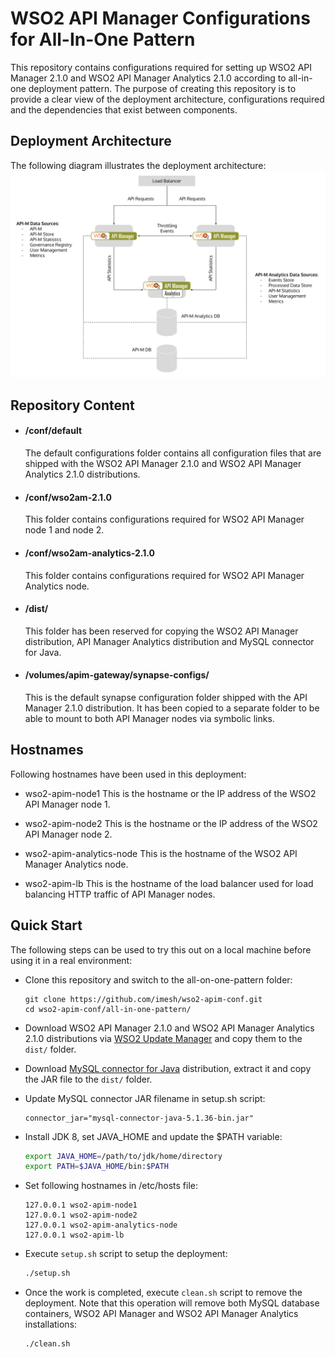 # WSO2 API Manager Configurations for All-In-One Pattern

This repository contains configurations required for setting up WSO2 API Manager 2.1.0 and WSO2 API Manager Analytics 2.1.0 according to all-in-one deployment pattern. The purpose of creating this repository is to provide a clear view of the deployment architecture, configurations required and the dependencies that exist between components.

## Deployment Architecture

The following diagram illustrates the deployment architecture:
![](images/deployment-architecture.png)

## Repository Content

- #### /conf/default
  The default configurations folder contains all configuration files that are shipped with the WSO2 API Manager 2.1.0 and WSO2 API Manager Analytics 2.1.0 distributions.

- #### /conf/wso2am-2.1.0
  This folder contains configurations required for WSO2 API Manager node 1 and node 2.

- #### /conf/wso2am-analytics-2.1.0
  This folder contains configurations required for WSO2 API Manager Analytics node.

- #### /dist/
  This folder has been reserved for copying the WSO2 API Manager distribution, API Manager Analytics distribution and MySQL connector for Java.

- #### /volumes/apim-gateway/synapse-configs/
  This is the default synapse configuration folder shipped with the API Manager 2.1.0 distribution. It has been copied to a separate folder to be able to mount to both API Manager nodes via symbolic links.

## Hostnames

Following hostnames have been used in this deployment:

- wso2-apim-node1
  This is the hostname or the IP address of the WSO2 API Manager node 1.

- wso2-apim-node2
  This is the hostname or the IP address of the WSO2 API Manager node 2.

- wso2-apim-analytics-node
  This is the hostname of the WSO2 API Manager Analytics node.

- wso2-apim-lb
  This is the hostname of the load balancer used for load balancing HTTP traffic of API Manager nodes.

## Quick Start

The following steps can be used to try this out on a local machine before using it in a real environment:

- Clone this repository and switch to the all-on-one-pattern folder:

  ```
  git clone https://github.com/imesh/wso2-apim-conf.git
  cd wso2-apim-conf/all-in-one-pattern/
  ```

- Download WSO2 API Manager 2.1.0 and WSO2 API Manager Analytics 2.1.0 distributions via [WSO2 Update Manager](http://wso2.com/api-management/#download) and copy them to the ```dist/``` folder.

- Download [MySQL connector for Java](https://dev.mysql.com/downloads/connector/j/) distribution, extract it and copy the JAR file to the ```dist/``` folder.

- Update MySQL connector JAR filename in setup.sh script:

  ```
  connector_jar="mysql-connector-java-5.1.36-bin.jar"
  ```

- Install JDK 8, set JAVA_HOME and update the $PATH variable:

  ```bash
  export JAVA_HOME=/path/to/jdk/home/directory
  export PATH=$JAVA_HOME/bin:$PATH
  ```

- Set following hostnames in /etc/hosts file:
  
  ```
  127.0.0.1 wso2-apim-node1
  127.0.0.1 wso2-apim-node2
  127.0.0.1 wso2-apim-analytics-node
  127.0.0.1 wso2-apim-lb
  ```

- Execute ```setup.sh``` script to setup the deployment:

  ```bash
  ./setup.sh
  ```

- Once the work is completed, execute ```clean.sh``` script to remove the deployment. Note that this operation will remove both MySQL database containers, WSO2 API Manager and WSO2 API Manager Analytics installations:

  ```bash
  ./clean.sh
  ```
